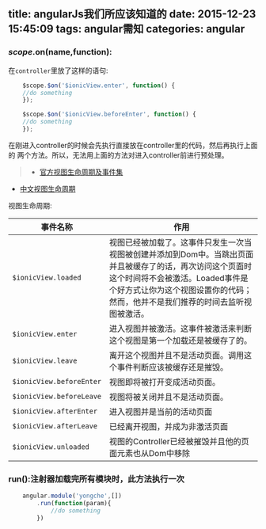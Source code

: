 title: angularJs我们所应该知道的
date: 2015-12-23 15:45:09
tags: angular需知
categories: angular
---
### $scope.$on(name,function):

在`controller`里放了这样的语句:
``` javascript
    $scope.$on('$ionicView.enter', function() {
    //do something
    });

    $scope.$on('$ionicView.beforeEnter', function() {
    //do something
    });
```
在刚进入controller的时候会先执行直接放在controller里的代码，然后再执行上面的
两个方法。所以，无法用上面的方法对进入controller前进行预处理。 

>- [官方视图生命周期及事件集](http://ionicframework.com/docs/api/directive/ionView/)
- [中文视图生命周期](http://ngionic.com/2014/12/ionic-javascript-api-ion-view-%E8%A7%86%E5%9B%BE%E7%9A%84%E7%94%9F%E5%91%BD%E5%91%A8%E6%9C%9F%E5%8F%8A%E4%BA%8B%E4%BB%B6%E9%9B%86%E5%90%88/)  

视图生命周期:

| 事件名称 | 作用  |
| ----- | -------- |
| `$ionicView.loaded`  | 视图已经被加载了。这事件只发生一次当视图被创建并添加到Dom中。当跳出页面并且被缓存了的话，再次访问这个页面时这个时间将不会被激活。Loaded事件是个好方式让你为这个视图设置你的代码； 然而，他并不是我们推荐的时间去监听视图被激活。 |
| `$ionicView.enter` |      进入视图并被激活。这事件被激活来判断这个视图是第一个加载还是被缓存了的。 |
| `$ionicView.leave` | 离开这个视图并且不是活动页面。调用这个事件判断应该被缓存还是摧毁。 |
| `$ionicView.beforeEnter` | 视图即将被打开变成活动页面。 |
| `$ionicView.beforeLeave` | 视图将被关闭并且不是活动页面。 |
| `$ionicView.afterEnter` | 进入视图并是当前的活动页面 |
| `$ionicView.afterLeave` |     已经离开视图，并成为非激活页面 |
| `$ionicView.unloaded` | 视图的Controller已经被摧毁并且他的页面元素也从Dom中移除 |
<!-- more -->

### run():注射器加载完所有模块时，此方法执行一次
``` javascript
    angular.module('yongche',[])
        .run(function(param){
            //do something
        })
```